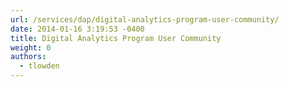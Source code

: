 ```yaml
---
url: /services/dap/digital-analytics-program-user-community/
date: 2014-01-16 3:19:53 -0400
title: Digital Analytics Program User Community
weight: 0
authors:
  - tlowden
---
```

